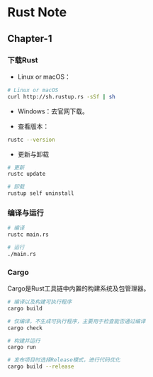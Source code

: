 # Rust Note
## Chapter-1

### 下载Rust
* Linux or macOS：
``` bash
# Linux or macOS
curl http://sh.rustup.rs -sSf | sh
```
* Windows：去官网下载。

* 查看版本：
``` bash
rustc --version
```

* 更新与卸载
``` bash
# 更新
rustc update

# 卸载
rustup self uninstall
```
### 编译与运行
``` bash
# 编译
rustc main.rs

# 运行
./main.rs
```

### Cargo
Cargo是Rust工具链中内置的构建系统及包管理器。
``` bash
# 编译以及构建可执行程序
cargo build

# 仅编译，不生成可执行程序，主要用于检查能否通过编译
cargo check

# 构建并运行
cargo run

# 发布项目时选择Release模式，进行代码优化
cargo build --release
